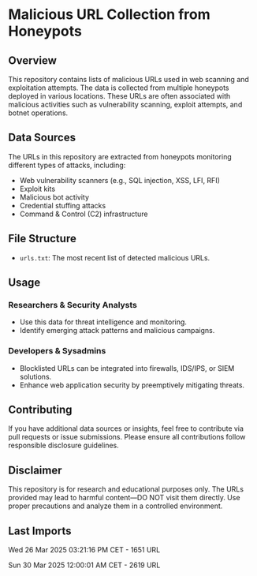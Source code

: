 # Malicious URL Collection from Honeypots

## Overview
This repository contains lists of malicious URLs used in web scanning and exploitation attempts. The data is collected from multiple honeypots deployed in various locations. These URLs are often associated with malicious activities such as vulnerability scanning, exploit attempts, and botnet operations.

## Data Sources
The URLs in this repository are extracted from honeypots monitoring different types of attacks, including:
- Web vulnerability scanners (e.g., SQL injection, XSS, LFI, RFI)
- Exploit kits
- Malicious bot activity
- Credential stuffing attacks
- Command & Control (C2) infrastructure

## File Structure
- `urls.txt`: The most recent list of detected malicious URLs.

## Usage
### Researchers & Security Analysts
- Use this data for threat intelligence and monitoring.
- Identify emerging attack patterns and malicious campaigns.

### Developers & Sysadmins
- Blocklisted URLs can be integrated into firewalls, IDS/IPS, or SIEM solutions.
- Enhance web application security by preemptively mitigating threats.

## Contributing
If you have additional data sources or insights, feel free to contribute via pull requests or issue submissions. Please ensure all contributions follow responsible disclosure guidelines.

## Disclaimer
This repository is for research and educational purposes only. The URLs provided may lead to harmful content—DO NOT visit them directly. Use proper precautions and analyze them in a controlled environment.

## Last Imports
Wed 26 Mar 2025 03:21:16 PM CET - 1651 URL

Sun 30 Mar 2025 12:00:01 AM CET - 2619 URL
